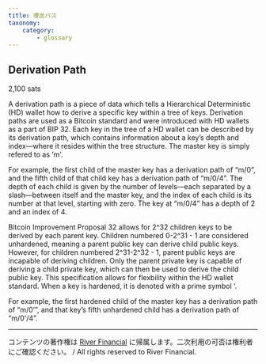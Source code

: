```yaml
---
title: 導出パス
taxonomy:
    category:
        - glossary
---
```


## Derivation Path
2,100 sats

A derivation path is a piece of data which tells a Hierarchical Deterministic (HD) wallet how to derive a specific key within a tree of keys. Derivation paths are used as a Bitcoin standard and were introduced with HD wallets as a part of BIP 32.
Each key in the tree of a HD wallet can be described by its derivation path, which contains information about a key’s depth and index—where it resides within the tree structure. The master key is simply refered to as ’m'.

For example, the first child of the master key has a derivation path of “m/0”, and the fifth child of that child key has a derivation path of “m/0/4”. The depth of each child is given by the number of levels—each separated by a slash—between itself and the master key, and the index of each child is its number at that level, starting with zero. The key at “m/0/4” has a depth of 2 and an index of 4.

Bitcoin Improvement Proposal 32 allows for 2^32 children keys to be derived by each parent key. Children numbered 0-2^31 - 1 are considered unhardened, meaning a parent public key can derive child public keys. However, for children numbered 2^31-2^32 - 1, parent public keys are incapable of deriving children. Only the parent private key is capable of deriving a child private key, which can then be used to derive the child public key. This specification allows for flexbility within the HD wallet standard. When a key is hardened, it is denoted with a prime symbol ‘.

For example, the first hardened child of the master key has a derivation path of “m/0’”, and that key’s fifth unhardened child has a derivation path of “m/0'/4”.

---
コンテンツの著作権は [River Financial](https://river.com/) に帰属します。二次利用の可否は権利者にご確認ください。 / All rights reserved to River Financial.
